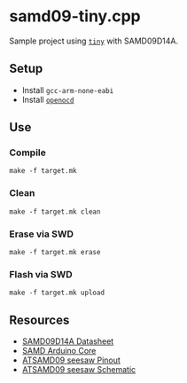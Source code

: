 # samd09-tiny.cpp
Sample project using [`tiny`](https://github.com/ryanplusplus/tiny.cpp) with SAMD09D14A.

## Setup
- Install `gcc-arm-none-eabi`
- Install [`openocd`](https://sourceforge.net/p/openocd/code/ci/master/tree/)

## Use
### Compile
```shell
make -f target.mk
```

### Clean
```shell
make -f target.mk clean
```

### Erase via SWD
```shell
make -f target.mk erase
```

### Flash via SWD
```shell
make -f target.mk upload
```

## Resources
- [SAMD09D14A Datasheet](http://ww1.microchip.com/downloads/en/devicedoc/atmel-42414-sam-d09_datasheet.pdf)
- [SAMD Arduino Core](https://github.com/arduino/ArduinoCore-samd)
- [ATSAMD09 seesaw Pinout](https://learn.adafruit.com/adafruit-seesaw-atsamd09-breakout/pinouts)
- [ATSAMD09 seesaw Schematic](https://cdn-learn.adafruit.com/assets/assets/000/047/799/original/sensors_schematic.png?1509562518)
